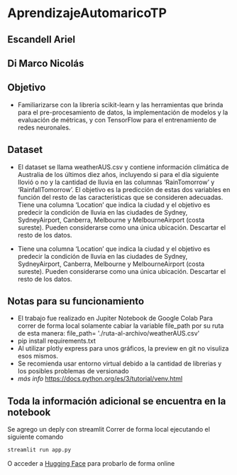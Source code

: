 # AprendizajeAutomaricoTP
## Escandell Ariel
## Di Marco Nicolás
## Objetivo

- Familiarizarse con la librería scikit-learn y las herramientas que brinda para el pre-procesamiento de datos, la implementación de modelos y la evaluación de métricas, y con TensorFlow para el entrenamiento de redes neuronales.

## Dataset

- El dataset se llama weatherAUS.csv y contiene información climática de Australia de los últimos diez años, incluyendo si para el día siguiente llovió o no y la cantidad de lluvia en las columnas ‘RainTomorrow’ y ‘RainfallTomorrow’. El objetivo es la predicción de estas dos variables en función del resto de las características que se consideren adecuadas. Tiene una columna ‘Location’ que indica la ciudad y el objetivo es predecir la condición de lluvia en las ciudades de Sydney, SydneyAirport, Canberra, Melbourne y MelbourneAirport (costa sureste). Pueden considerarse como una única ubicación. Descartar el resto de los datos.

- Tiene una columna ‘Location’ que indica la ciudad y el objetivo es predecir la condición de lluvia en las ciudades de Sydney, SydneyAirport, Canberra, Melbourne y MelbourneAirport (costa sureste). Pueden considerarse como una única ubicación. Descartar el resto de los datos.

## Notas para su funcionamiento
- El trabajo fue realizado en Jupiter Notebook de Google Colab
Para correr de forma local solamente cabiar la variable file_path por su ruta de esta manera: 
file_path= './ruta-al-archivo/weatherAUS.csv'
- pip install requirements.txt
- Al utilizar plotly express para unos gráficos, la preview en git no visuliza esos mismos.
- Se recomienda usar entorno virtual debido a la cantidad de librerias y los posibles problemas de versionado
- *más info* https://docs.python.org/es/3/tutorial/venv.html
## Toda la información adicional se encuentra en la notebook

Se agrego un deply con streamlit
Correr de forma local ejecutando el siguiente comando
```python
streamlit run app.py
```
O acceder a [Hugging Face](https://huggingface.co/spaces/rv3r/AA-PrecitipitationsAustraliaPredictions) para probarlo de forma online
